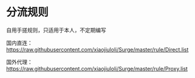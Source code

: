 # 分流规则
自用手搓规则，只适用于本人，不定期编写

国内直连：https://raw.githubusercontent.com/xiaojiuloli/Surge/master/rule/Direct.list

国外代理：https://raw.githubusercontent.com/xiaojiuloli/Surge/master/rule/Proxy.list
